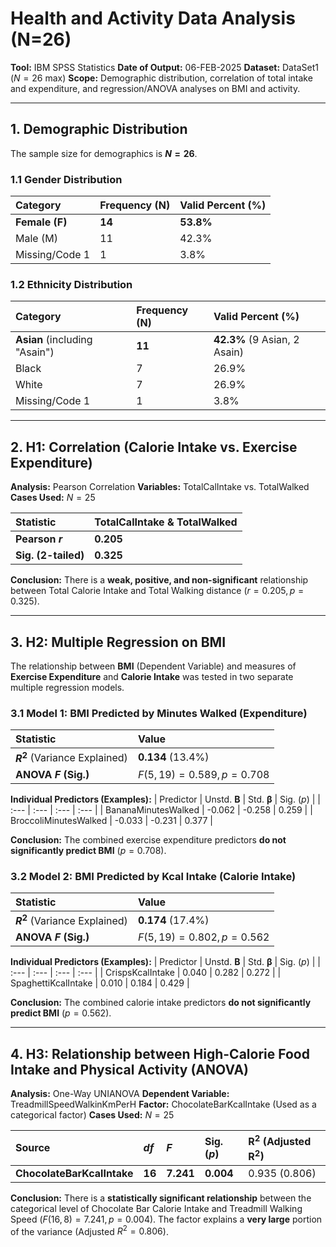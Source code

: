 # Health and Activity Data Analysis (N=26)

**Tool:** IBM SPSS Statistics
**Date of Output:** 06-FEB-2025
**Dataset:** DataSet1 ($N=26$ max)
**Scope:** Demographic distribution, correlation of total intake and expenditure, and regression/ANOVA analyses on BMI and activity.

---

## 1. Demographic Distribution

The sample size for demographics is **$N=26$**.

### 1.1 Gender Distribution
| Category | Frequency (N) | Valid Percent (%) |
| :--- | :--- | :--- |
| **Female (F)** | **14** | **53.8%** |
| Male (M) | 11 | 42.3% |
| Missing/Code 1 | 1 | 3.8% |

### 1.2 Ethnicity Distribution
| Category | Frequency (N) | Valid Percent (%) |
| :--- | :--- | :--- |
| **Asian** (including "Asain") | **11** | **42.3%** (9 Asian, 2 Asain) |
| Black | 7 | 26.9% |
| White | 7 | 26.9% |
| Missing/Code 1 | 1 | 3.8% |

---

## 2. H1: Correlation (Calorie Intake vs. Exercise Expenditure)

**Analysis:** Pearson Correlation
**Variables:** TotalCalIntake vs. TotalWalked
**Cases Used:** $N=25$

| Statistic | TotalCalIntake & TotalWalked |
| :--- | :--- |
| **Pearson $r$** | **0.205** |
| **Sig. (2-tailed)** | **0.325** |

**Conclusion:** There is a **weak, positive, and non-significant** relationship between Total Calorie Intake and Total Walking distance ($r=0.205, p=0.325$).

---

## 3. H2: Multiple Regression on BMI

The relationship between **BMI** (Dependent Variable) and measures of **Exercise Expenditure** and **Calorie Intake** was tested in two separate multiple regression models.

### 3.1 Model 1: BMI Predicted by Minutes Walked (Expenditure)
| Statistic | Value |
| :--- | :--- |
| **$R^2$** (Variance Explained) | **0.134** (13.4%) |
| **ANOVA $F$ (Sig.)** | $F(5, 19) = 0.589, p=0.708$ |

**Individual Predictors (Examples):**
| Predictor | Unstd. $\boldsymbol{B}$ | Std. $\boldsymbol{\beta}$ | Sig. ($p$) |
| :--- | :--- | :--- | :--- |
| BananaMinutesWalked | -0.062 | -0.258 | 0.259 |
| BroccoliMinutesWalked | -0.033 | -0.231 | 0.377 |

**Conclusion:** The combined exercise expenditure predictors **do not significantly predict BMI** ($p=0.708$).

### 3.2 Model 2: BMI Predicted by Kcal Intake (Calorie Intake)
| Statistic | Value |
| :--- | :--- |
| **$R^2$** (Variance Explained) | **0.174** (17.4%) |
| **ANOVA $F$ (Sig.)** | $F(5, 19) = 0.802, p=0.562$ |

**Individual Predictors (Examples):**
| Predictor | Unstd. $\boldsymbol{B}$ | Std. $\boldsymbol{\beta}$ | Sig. ($p$) |
| :--- | :--- | :--- | :--- |
| CrispsKcalIntake | 0.040 | 0.282 | 0.272 |
| SpaghettiKcalIntake | 0.010 | 0.184 | 0.429 |

**Conclusion:** The combined calorie intake predictors **do not significantly predict BMI** ($p=0.562$).

---

## 4. H3: Relationship between High-Calorie Food Intake and Physical Activity (ANOVA)

**Analysis:** One-Way UNIANOVA
**Dependent Variable:** TreadmillSpeedWalkinKmPerH
**Factor:** ChocolateBarKcalIntake (Used as a categorical factor)
**Cases Used:** $N=25$

| Source | $df$ | $F$ | Sig. ($p$) | $\boldsymbol{R^2}$ (Adjusted $\boldsymbol{R^2}$) |
| :--- | :--- | :--- | :--- | :--- |
| **ChocolateBarKcalIntake** | **16** | **7.241** | **0.004** | 0.935 (0.806) |

**Conclusion:** There is a **statistically significant relationship** between the categorical level of Chocolate Bar Calorie Intake and Treadmill Walking Speed ($F(16, 8) = 7.241, p=0.004$). The factor explains a **very large** portion of the variance (Adjusted $R^2=0.806$).